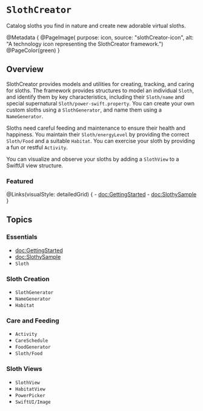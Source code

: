 # ``SlothCreator``

Catalog sloths you find in nature and create new adorable virtual sloths.

@Metadata {
    @PageImage(
        purpose: icon, 
        source: "slothCreator-icon", 
        alt: "A technology icon representing the SlothCreator framework.")
    @PageColor(green)
}

## Overview

SlothCreator provides models and utilities for creating, tracking, and caring for sloths. The framework provides structures to model an individual ``Sloth``, and identify them by key characteristics, including their ``Sloth/name`` and special supernatural ``Sloth/power-swift.property``. You can create your own custom sloths using a ``SlothGenerator``, and name them using a ``NameGenerator``.

Sloths need careful feeding and maintenance to ensure their health and happiness. You maintain their ``Sloth/energyLevel`` by providing the correct ``Sloth/Food`` and a suitable ``Habitat``. You can exercise your sloth by providing a fun or restful ``Activity``. 

You can visualize and observe your sloths by adding a ``SlothView`` to a SwiftUI view structure.

### Featured

@Links(visualStyle: detailedGrid) {
    - <doc:GettingStarted>
    - <doc:SlothySample>
}


## Topics

### Essentials

- <doc:GettingStarted>
- <doc:SlothySample>
- ``Sloth``

### Sloth Creation

- ``SlothGenerator``
- ``NameGenerator``
- ``Habitat``

### Care and Feeding

- ``Activity``
- ``CareSchedule``
- ``FoodGenerator``
- ``Sloth/Food``

### Sloth Views

- ``SlothView``
- ``HabitatView``
- ``PowerPicker``
- ``SwiftUI/Image``
